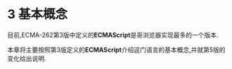 # 3 基本概念

目前,ECMA-262第3版中定义的**ECMAScript**是哥浏览器实现最多的一个版本.

本章将主要按照第3版定义的**ECMAScript**介绍这门语言的基本概念,并就第5版的变化给出说明.

